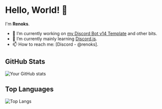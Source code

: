 # Hello, World! 👋

I'm **Renoks**.

- 🔭 I’m currently working on [my Discord Bot v14 Template](https://github.com/Renoks-Dev/Discord_Bot_v14_Template) and other bits.
- 🌱 I’m currently mainly learning [Discord.js](https://discord.js.org/).
- 📫 How to reach me: [Discord - @renoks].

## GitHub Stats

![Your GitHub stats](https://github-readme-stats.vercel.app/api?username=Renoks-Dev&show_icons=true)

## Top Languages

![Top Langs](https://github-readme-stats.vercel.app/api/top-langs/?username=Renoks-Dev)
